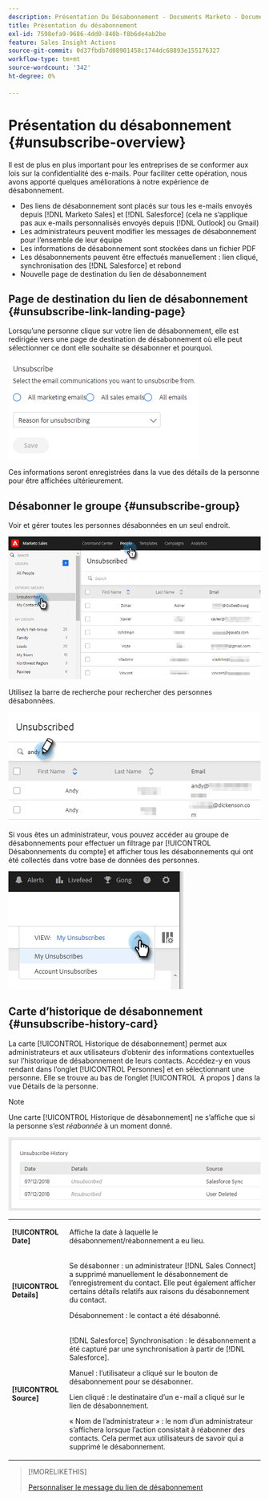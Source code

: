 ```yaml
---
description: Présentation Du Désabonnement - Documents Marketo - Documentation Du Produit
title: Présentation du désabonnement
exl-id: 7598efa9-9686-4dd0-840b-f8b6de4ab2be
feature: Sales Insight Actions
source-git-commit: 0d37fbdb7d08901458c1744dc68893e155176327
workflow-type: tm+mt
source-wordcount: '342'
ht-degree: 0%

---
```


# Présentation du désabonnement {#unsubscribe-overview}

Il est de plus en plus important pour les entreprises de se conformer aux lois sur la confidentialité des e-mails. Pour faciliter cette opération, nous avons apporté quelques améliorations à notre expérience de désabonnement.

* Des liens de désabonnement sont placés sur tous les e-mails envoyés depuis [!DNL Marketo Sales] et [!DNL Salesforce] (cela ne s’applique pas aux e-mails personnalisés envoyés depuis [!DNL Outlook] ou Gmail)
* Les administrateurs peuvent modifier les messages de désabonnement pour l’ensemble de leur équipe
* Les informations de désabonnement sont stockées dans un fichier PDF
* Les désabonnements peuvent être effectués manuellement : lien cliqué, synchronisation des [!DNL Salesforce] et rebond
* Nouvelle page de destination du lien de désabonnement

## Page de destination du lien de désabonnement {#unsubscribe-link-landing-page}

Lorsqu’une personne clique sur votre lien de désabonnement, elle est redirigée vers une page de destination de désabonnement où elle peut sélectionner ce dont elle souhaite se désabonner et pourquoi.

![](assets/unsubscribe-overview-1.png)

Ces informations seront enregistrées dans la vue des détails de la personne pour être affichées ultérieurement.

## Désabonner le groupe {#unsubscribe-group}

Voir et gérer toutes les personnes désabonnées en un seul endroit.

![](assets/unsubscribe-overview-2.png)

Utilisez la barre de recherche pour rechercher des personnes désabonnées.

![](assets/unsubscribe-overview-3.png)

Si vous êtes un administrateur, vous pouvez accéder au groupe de désabonnements pour effectuer un filtrage par [!UICONTROL Désabonnements du compte] et afficher tous les désabonnements qui ont été collectés dans votre base de données des personnes.

![](assets/unsubscribe-overview-4.png)

## Carte d’historique de désabonnement {#unsubscribe-history-card}

La carte [!UICONTROL Historique de désabonnement] permet aux administrateurs et aux utilisateurs d’obtenir des informations contextuelles sur l’historique de désabonnement de leurs contacts. Accédez-y en vous rendant dans l’onglet [!UICONTROL Personnes] et en sélectionnant une personne. Elle se trouve au bas de l’onglet [!UICONTROL &#x200B; À propos &#x200B;] dans la vue Détails de la personne.

>[!NOTE]
>
>Une carte [!UICONTROL Historique de désabonnement] ne s’affiche que si la personne s’est _réabonnée_ à un moment donné.

![](assets/unsubscribe-overview-5.png)

<table> 
 <colgroup> 
  <col> 
  <col> 
 </colgroup> 
 <tbody> 
  <tr> 
   <td><strong>[!UICONTROL Date]</strong></td> 
   <td><p>Affiche la date à laquelle le désabonnement/réabonnement a eu lieu.</p></td> 
  </tr> 
  <tr> 
   <td><strong>[!UICONTROL Details]</strong></td> 
   <td><p>Se désabonner : un administrateur [!DNL Sales Connect] a supprimé manuellement le désabonnement de l’enregistrement du contact. Elle peut également afficher certains détails relatifs aux raisons du désabonnement du contact.</p><p>Désabonnement : le contact a été désabonné.</p></td> 
  </tr> 
  <tr> 
   <td><strong>[!UICONTROL Source]</strong></td> 
   <td><p>[!DNL Salesforce] Synchronisation : le désabonnement a été capturé par une synchronisation à partir de [!DNL Salesforce].</p><p>Manuel : l’utilisateur a cliqué sur le bouton de désabonnement pour se désabonner.</p><p>Lien cliqué : le destinataire d’un e-mail a cliqué sur le lien de désabonnement.</p><p>« Nom de l’administrateur » : le nom d’un administrateur s’affichera lorsque l’action consistait à réabonner des contacts. Cela permet aux utilisateurs de savoir qui a supprimé le désabonnement.</p></td> 
  </tr> 
 </tbody> 
</table>

>[!MORELIKETHIS]
>
>[Personnaliser le message du lien de désabonnement](/help/marketo/product-docs/marketo-sales-insight/actions/email/unsubscribes/customize-unsubscribe-link-message.md)
